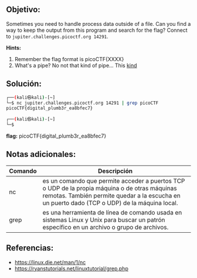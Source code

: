 ## Objetivo:
Sometimes you need to handle process data outside of a file. Can you find a way to keep the output from this program and search for the flag? Connect to `jupiter.challenges.picoctf.org 14291`.

**Hints:**
1. Remember the flag format is picoCTF{XXXX}
2. What's a pipe? No not that kind of pipe... This [kind](http://www.linfo.org/pipes.html)

## Solución:

```bash
┌──(kali㉿kali)-[~]
└─$ nc jupiter.challenges.picoctf.org 14291 | grep picoCTF
picoCTF{digital_plumb3r_ea8bfec7}
                                                                                                     
┌──(kali㉿kali)-[~]
└─$ 
```

**flag:** picoCTF{digital_plumb3r_ea8bfec7}

## Notas adicionales:
| Comando | Descripción |
| --- | --- |
| nc | es un comando que permite acceder a puertos TCP o UDP de la propia máquina o de otras máquinas remotas. También permite quedar a la escucha en un puerto dado (TCP o UDP) de la máquina local. | 
| grep |  es una herramienta de línea de comando usada en sistemas Linux y Unix para buscar un patrón específico en un archivo o grupo de archivos.|

## Referencias:
- https://linux.die.net/man/1/nc
- https://ryanstutorials.net/linuxtutorial/grep.php